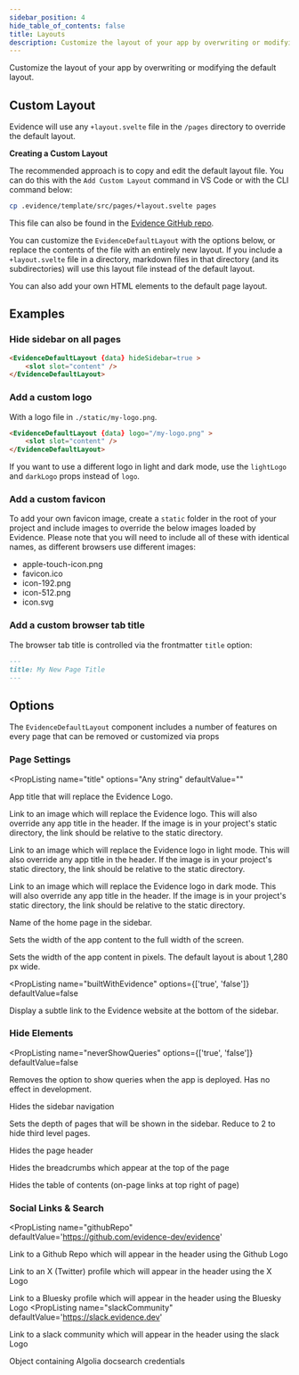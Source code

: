 ```yaml
---
sidebar_position: 4
hide_table_of_contents: false
title: Layouts
description: Customize the layout of your app by overwriting or modifying the default layout.
---
```


Customize the layout of your app by overwriting or modifying the default layout.

## Custom Layout 

Evidence will use any `+layout.svelte` file in the `/pages` directory to override the default layout.

<Alert status=info>
<b>Creating a Custom Layout</b>

The recommended approach is to copy and edit the default layout file. You can do this with the `Add Custom Layout` command in VS Code or with the CLI command below:

```bash
cp .evidence/template/src/pages/+layout.svelte pages
```

This file can also be found in the [Evidence GitHub repo](https://github.com/evidence-dev/evidence/blob/main/sites/example-project/src/pages/+layout.svelte).
</Alert>

You can customize the `EvidenceDefaultLayout` with the options below, or replace the contents of the file with an entirely new layout. If you include a `+layout.svelte` file in a directory, markdown files in that directory (and its subdirectories) will use this layout file instead of the default layout.

You can also add your own HTML elements to the default page layout.

## Examples

### Hide sidebar on all pages

```html
<EvidenceDefaultLayout {data} hideSidebar=true >
	<slot slot="content" />
</EvidenceDefaultLayout>
```

### Add a custom logo

With a logo file in  `./static/my-logo.png`.

```html
<EvidenceDefaultLayout {data} logo="/my-logo.png" >
	<slot slot="content" />
</EvidenceDefaultLayout>
```

If you want to use a different logo in light and dark mode, use the `lightLogo` and `darkLogo` props instead of `logo`.

### Add a custom favicon

To add your own favicon image, create a `static` folder in the root of your project and include images to override the below images loaded by Evidence. Please note that you will need to include all of these with identical names, as different browsers use different images:
- apple-touch-icon.png
- favicon.ico
- icon-192.png
- icon-512.png
- icon.svg

### Add a custom browser tab title
The browser tab title is controlled via the frontmatter `title` option:

```markdown
---
title: My New Page Title
---
```

## Options

The `EvidenceDefaultLayout` component includes a number of features on every page that can be removed or customized via props

### Page Settings


<PropListing
    name="title"
    options="Any string"
    defaultValue=""
>

App title that will replace the Evidence Logo.

</PropListing>
<PropListing
    name="logo"
    options="/logo.png"
    defaultValue=""
>

Link to an image which will replace the Evidence logo. This will also override any app title in the header. If the image is in your project's static directory, the link should be relative to the static directory.

</PropListing>
<PropListing
    name="lightLogo"
    options="/lightLogo.png"
    defaultValue=""
>

Link to an image which will replace the Evidence logo in light mode. This will also override any app title in the header. If the image is in your project's static directory, the link should be relative to the static directory.

</PropListing>
<PropListing
    name="darkLogo"
    options="/darkLogo.png"
    defaultValue=""
>

Link to an image which will replace the Evidence logo in dark mode. This will also override any app title in the header. If the image is in your project's static directory, the link should be relative to the static directory.

</PropListing>
<PropListing
    name="homePageName"
    options="Any string"
    defaultValue=Home
>

Name of the home page in the sidebar.

</PropListing>
<PropListing
    name="fullWidth"
    options={['true', 'false']}
    defaultValue=false
>

Sets the width of the app content to the full width of the screen.

</PropListing>
<PropListing
    name="maxWidth"
    options="Any number"
    defaultValue=""
>

Sets the width of the app content in pixels. The default layout is about 1,280 px wide.

</PropListing>

<PropListing
    name="builtWithEvidence"
    options={['true', 'false']}
    defaultValue=false
>

Display a subtle link to the Evidence website at the bottom of the sidebar.

</PropListing>

### Hide Elements

<PropListing
    name="neverShowQueries"
    options={['true', 'false']}
    defaultValue=false
>

Removes the option to show queries when the app is deployed. Has no effect in development.

</PropListing>
<PropListing
    name="hideSidebar"
    options={['true', 'false']}
    defaultValue=false
>

Hides the sidebar navigation

</PropListing>
<PropListing
    name="sidebarDepth"
    options={['2', '3']}
    defaultValue=3
>

Sets the depth of pages that will be shown in the sidebar. Reduce to 2 to hide third level pages.

</PropListing>
<PropListing
    name="hideHeader"
    options={['true', 'false']}
    defaultValue=false
>

Hides the page header

</PropListing>
<PropListing
    name="hideBreadcrumbs"
    options={['true', 'false']}
    defaultValue=false
>

Hides the breadcrumbs which appear at the top of the page

</PropListing>
<PropListing
    name="hideTOC"
    options={['true', 'false']}
    defaultValue=false
>

Hides the table of contents (on-page links at top right of page)

</PropListing>

### Social Links & Search

<PropListing
    name="githubRepo"
    defaultValue='https://github.com/evidence-dev/evidence'
>

Link to a Github Repo which will appear in the header using the Github Logo

</PropListing>
<PropListing
    name="xProfile"
    defaultValue='https://twitter.com/evidence_dev'
>

Link to an X (Twitter) profile which will appear in the header using the X Logo

</PropListing>
<PropListing
    name="blueskyProfile"
    defaultValue='https://bsky.app/profile/evidence.dev'
>

Link to a Bluesky profile which will appear in the header using the Bluesky Logo
</PropListing>
<PropListing
    name="slackCommunity"
    defaultValue='https://slack.evidence.dev'
>

Link to a slack community which will appear in the header using the slack Logo

</PropListing>
<PropListing
    name="algolia"
    options="{`{{appId: 'xxx', apiKey: 'xxx', indexName: 'xxx'}}`}"
    defaultValue=""
>

Object containing Algolia docsearch credentials

</PropListing>
